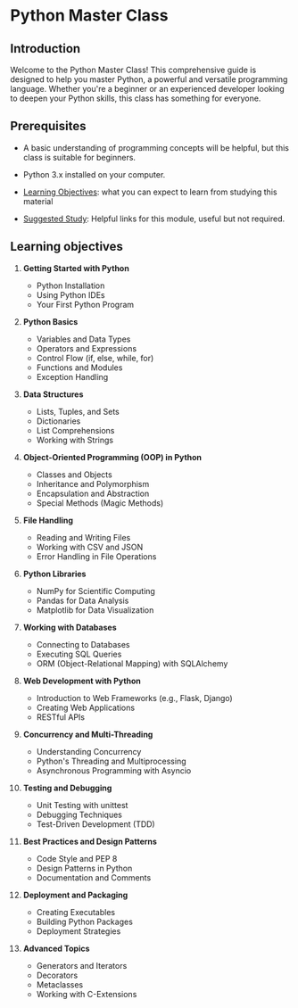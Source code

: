 # Python Master Class

## Introduction

Welcome to the Python Master Class! This comprehensive guide is designed to help you master Python, a powerful and versatile programming language. Whether you're a beginner or an experienced developer looking to deepen your Python skills, this class has something for everyone.

## Prerequisites

-   A basic understanding of programming concepts will be helpful, but this class is suitable for beginners.
-   Python 3.x installed on your computer.

-   [Learning Objectives](#learning-objectives): what you can expect to learn from
    studying this material
-   [Suggested Study](./suggested-study.md): Helpful links for this module, useful
    but not required.

## Learning objectives

1. **Getting Started with Python**

    - Python Installation
    - Using Python IDEs
    - Your First Python Program

2. **Python Basics**

    - Variables and Data Types
    - Operators and Expressions
    - Control Flow (if, else, while, for)
    - Functions and Modules
    - Exception Handling

3. **Data Structures**

    - Lists, Tuples, and Sets
    - Dictionaries
    - List Comprehensions
    - Working with Strings

4. **Object-Oriented Programming (OOP) in Python**

    - Classes and Objects
    - Inheritance and Polymorphism
    - Encapsulation and Abstraction
    - Special Methods (Magic Methods)

5. **File Handling**

    - Reading and Writing Files
    - Working with CSV and JSON
    - Error Handling in File Operations

6. **Python Libraries**

    - NumPy for Scientific Computing
    - Pandas for Data Analysis
    - Matplotlib for Data Visualization

7. **Working with Databases**

    - Connecting to Databases
    - Executing SQL Queries
    - ORM (Object-Relational Mapping) with SQLAlchemy

8. **Web Development with Python**

    - Introduction to Web Frameworks (e.g., Flask, Django)
    - Creating Web Applications
    - RESTful APIs

9. **Concurrency and Multi-Threading**

    - Understanding Concurrency
    - Python's Threading and Multiprocessing
    - Asynchronous Programming with Asyncio

10. **Testing and Debugging**

    - Unit Testing with unittest
    - Debugging Techniques
    - Test-Driven Development (TDD)

11. **Best Practices and Design Patterns**

    - Code Style and PEP 8
    - Design Patterns in Python
    - Documentation and Comments

12. **Deployment and Packaging**

    - Creating Executables
    - Building Python Packages
    - Deployment Strategies

13. **Advanced Topics**

    - Generators and Iterators
    - Decorators
    - Metaclasses
    - Working with C-Extensions
